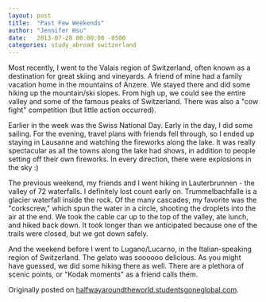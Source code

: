 ```yaml
---
layout: post
title:  "Past Few Weekends"
author: "Jennifer Hsu"
date:   2013-07-28 00:00:00 -0500
categories: study_abroad switzerland
---
```

Most recently, I went to the Valais region of Switzerland, often known as a destination for great skiing and vineyards. A friend of mine had a family vacation home in the mountains of Anzere. We stayed there and did some hiking up the mountain/ski slopes. From high up, we could see the entire valley and some of the famous peaks of Switzerland. There was also a "cow fight" competition (but little action occurred).

Earlier in the week was the Swiss National Day. Early in the day, I did some sailing. For the evening, travel plans with friends fell through, so I ended up staying in Lausanne and watching the fireworks along the lake. It was really spectacular as all the towns along the lake had shows, in addition to people setting off their own fireworks. In every direction, there were explosions in the sky :)

The previous weekend, my friends and I went hiking in Lauterbrunnen - the valley of 72 waterfalls. I definitely lost count early on. Trummelbachfalle is a glacier waterfall inside the rock. Of the many cascades, my favorite was the "corkscrew," which spun the water in a circle, shooting the droplets into the air at the end. We took the cable car up to the top of the valley, ate lunch, and hiked back down. It took longer than we anticipated because one of the trails were closed, but we got down safely.

And the weekend before I went to Lugano/Lucarno, in the Italian-speaking region of Switzerland. The gelato was soooooo delicious. As you might have guessed, we did some hiking there as well. There are a plethora of scenic points, or "Kodak moments" as a friend calls them.

Originally posted on [halfwayaroundtheworld.studentsgoneglobal.com](https://sonder.io/p/post/772dd7f1-821a-484d-b818-c6f9accc96a3).
